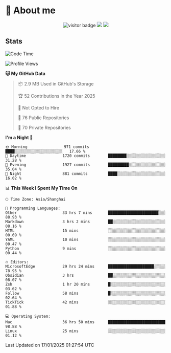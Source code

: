 <!-- ![](https://youpai.roccoshi.top/img/20200804214216.png) -->

# 🧐 About me
 
<p align="center">
<img src="https://visitor-badge.laobi.icu/badge?page_id=Lincest.Lincest&title=hits" alt="visitor badge"/>
<a href="mailto:imroccoshi@gmail.com"><img src="https://img.shields.io/badge/gmail-imroccoshi%40gmail.com-red"></a>
<a href="https://blog.roccoshi.top"><img src="https://img.shields.io/badge/blog-roccoshi-green"></a>
</p>

## Stats

<!--START_SECTION:waka-->
![Code Time](http://img.shields.io/badge/Code%20Time-1%2C926%20hrs%2056%20mins-blue)

![Profile Views](http://img.shields.io/badge/Profile%20Views-0-blue)

**🐱 My GitHub Data** 

> 📦 2.9 MB Used in GitHub's Storage 
 > 
> 🏆 52 Contributions in the Year 2025
 > 
> 🚫 Not Opted to Hire
 > 
> 📜 76 Public Repositories 
 > 
> 🔑 70 Private Repositories 
 > 
**I'm a Night 🦉** 

```text
🌞 Morning                971 commits         ████░░░░░░░░░░░░░░░░░░░░░   17.66 % 
🌆 Daytime                1720 commits        ████████░░░░░░░░░░░░░░░░░   31.28 % 
🌃 Evening                1927 commits        █████████░░░░░░░░░░░░░░░░   35.04 % 
🌙 Night                  881 commits         ████░░░░░░░░░░░░░░░░░░░░░   16.02 % 
```


📊 **This Week I Spent My Time On** 

```text
🕑︎ Time Zone: Asia/Shanghai

💬 Programming Languages: 
Other                    33 hrs 7 mins       ██████████████████████░░░   88.93 % 
Markdown                 3 hrs 2 mins        ██░░░░░░░░░░░░░░░░░░░░░░░   08.16 % 
HTML                     15 mins             ░░░░░░░░░░░░░░░░░░░░░░░░░   00.69 % 
YAML                     10 mins             ░░░░░░░░░░░░░░░░░░░░░░░░░   00.47 % 
Python                   9 mins              ░░░░░░░░░░░░░░░░░░░░░░░░░   00.44 % 

🔥 Editors: 
MicrosoftEdge            29 hrs 24 mins      ████████████████████░░░░░   78.95 % 
Obsidian                 3 hrs               ██░░░░░░░░░░░░░░░░░░░░░░░   08.07 % 
Zsh                      1 hr 20 mins        █░░░░░░░░░░░░░░░░░░░░░░░░   03.62 % 
Follow                   58 mins             █░░░░░░░░░░░░░░░░░░░░░░░░   02.64 % 
TickTick                 42 mins             ░░░░░░░░░░░░░░░░░░░░░░░░░   01.88 % 

💻 Operating System: 
Mac                      36 hrs 50 mins      █████████████████████████   98.88 % 
Linux                    25 mins             ░░░░░░░░░░░░░░░░░░░░░░░░░   01.12 % 
```


 Last Updated on 17/01/2025 01:27:54 UTC
<!--END_SECTION:waka-->


